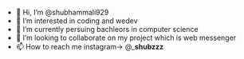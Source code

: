 - 👋 Hi, I’m @shubhammali929
- 👀 I’m interested in coding and wedev
- 🌱 I’m currently persuing bachleors in computer science
- 💞️ I’m looking to collaborate on my project which is web messenger
- 📫 How to reach me instagram-> @___shubzzz__

<!---
shubhammali929/shubhammali929 is a ✨ special ✨ repository because its `README.md` (this file) appears on your GitHub profile.
You can click the Preview link to take a look at your changes.
--->
